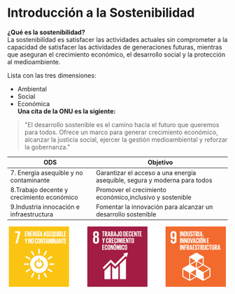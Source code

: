 # Introducción a la Sostenibilidad
**¿Qué es la sostenibilidad?**  
La sostenibilidad es satisfacer las actividades actuales sin comprometer a la capacidad de satisfacer las actividades de generaciones futuras, mientras que aseguran el crecimiento económico, el desarrollo social y la protección al medioambiente.  

Lista con las tres dimensiones:
- Ambiental
- Social
- Económica  
**Una cita de la ONU es la sigiente:**
 > "El desarrollo sostenible es el camino hacia el futuro que queremos para todos. Ofrece un marco para generar crecimiento económico, alcanzar la justicia social, ejercer la gestión medioambiental y reforzar la gobernanza."   

| ODS | Objetivo |
| - | - |
| 7. Energía asequible y no contaminante | Garantizar el acceso a una energía asequible, segura y moderna para todos |
| 8.Trabajo decente y crecimiento económico | Promover el crecimiento económico,inclusivo y sostenible |
| 9.Industria innocación e infraestructura | Fomentar la innovación para alcanzar un desarrollo sostenible |


![ODS informática](https://github.com/smefrag2310/Practica-SASP02/blob/main/Captura%20de%20pantalla%202025-10-16%20122503.png)
